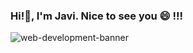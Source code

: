 ### Hi!👋, I'm Javi. Nice to see you 😄 !!! 
![web-development-banner](https://github.com/JaviVS7/JaviVS7/assets/112435491/dee0011f-a1e8-412a-88e6-b881d7d524ff)
